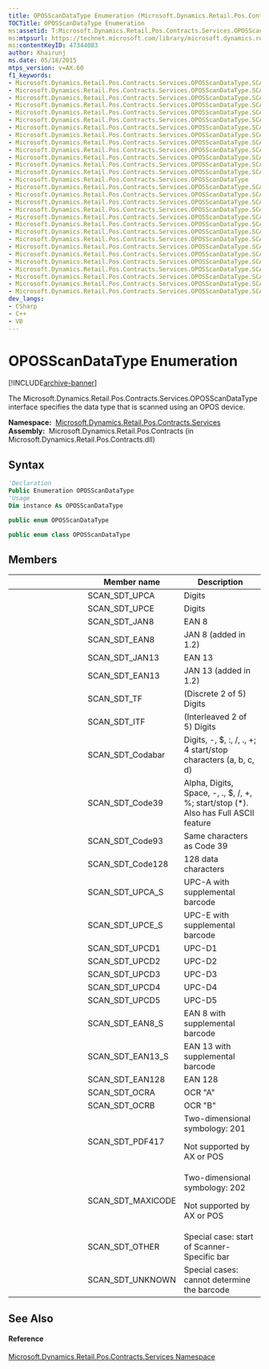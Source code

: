 ```yaml
---
title: OPOSScanDataType Enumeration (Microsoft.Dynamics.Retail.Pos.Contracts.Services)
TOCTitle: OPOSScanDataType Enumeration
ms:assetid: T:Microsoft.Dynamics.Retail.Pos.Contracts.Services.OPOSScanDataType
ms:mtpsurl: https://technet.microsoft.com/library/microsoft.dynamics.retail.pos.contracts.services.oposscandatatype(v=AX.60)
ms:contentKeyID: 47344083
author: Khairunj
ms.date: 05/18/2015
mtps_version: v=AX.60
f1_keywords:
- Microsoft.Dynamics.Retail.Pos.Contracts.Services.OPOSScanDataType.SCAN_SDT_Code39
- Microsoft.Dynamics.Retail.Pos.Contracts.Services.OPOSScanDataType.SCAN_SDT_UPCD4
- Microsoft.Dynamics.Retail.Pos.Contracts.Services.OPOSScanDataType.SCAN_SDT_EAN128
- Microsoft.Dynamics.Retail.Pos.Contracts.Services.OPOSScanDataType.SCAN_SDT_PDF417
- Microsoft.Dynamics.Retail.Pos.Contracts.Services.OPOSScanDataType.SCAN_SDT_UPCE
- Microsoft.Dynamics.Retail.Pos.Contracts.Services.OPOSScanDataType.SCAN_SDT_EAN13_S
- Microsoft.Dynamics.Retail.Pos.Contracts.Services.OPOSScanDataType.SCAN_SDT_OCRB
- Microsoft.Dynamics.Retail.Pos.Contracts.Services.OPOSScanDataType.SCAN_SDT_UPCD3
- Microsoft.Dynamics.Retail.Pos.Contracts.Services.OPOSScanDataType.SCAN_SDT_ITF
- Microsoft.Dynamics.Retail.Pos.Contracts.Services.OPOSScanDataType.SCAN_SDT_Code128
- Microsoft.Dynamics.Retail.Pos.Contracts.Services.OPOSScanDataType.SCAN_SDT_UPCA_S
- Microsoft.Dynamics.Retail.Pos.Contracts.Services.OPOSScanDataType.SCAN_SDT_EAN13
- Microsoft.Dynamics.Retail.Pos.Contracts.Services.OPOSScanDataType.SCAN_SDT_MAXICODE
- Microsoft.Dynamics.Retail.Pos.Contracts.Services.OPOSScanDataType
- Microsoft.Dynamics.Retail.Pos.Contracts.Services.OPOSScanDataType.SCAN_SDT_UNKNOWN
- Microsoft.Dynamics.Retail.Pos.Contracts.Services.OPOSScanDataType.SCAN_SDT_EAN8_S
- Microsoft.Dynamics.Retail.Pos.Contracts.Services.OPOSScanDataType.SCAN_SDT_UPCD1
- Microsoft.Dynamics.Retail.Pos.Contracts.Services.OPOSScanDataType.SCAN_SDT_UPCA
- Microsoft.Dynamics.Retail.Pos.Contracts.Services.OPOSScanDataType.SCAN_SDT_Code93
- Microsoft.Dynamics.Retail.Pos.Contracts.Services.OPOSScanDataType.SCAN_SDT_TF
- Microsoft.Dynamics.Retail.Pos.Contracts.Services.OPOSScanDataType.SCAN_SDT_EAN8
- Microsoft.Dynamics.Retail.Pos.Contracts.Services.OPOSScanDataType.SCAN_SDT_Codabar
- Microsoft.Dynamics.Retail.Pos.Contracts.Services.OPOSScanDataType.SCAN_SDT_OTHER
- Microsoft.Dynamics.Retail.Pos.Contracts.Services.OPOSScanDataType.SCAN_SDT_UPCD2
- Microsoft.Dynamics.Retail.Pos.Contracts.Services.OPOSScanDataType.SCAN_SDT_JAN13
- Microsoft.Dynamics.Retail.Pos.Contracts.Services.OPOSScanDataType.SCAN_SDT_UPCD5
- Microsoft.Dynamics.Retail.Pos.Contracts.Services.OPOSScanDataType.SCAN_SDT_UPCE_S
- Microsoft.Dynamics.Retail.Pos.Contracts.Services.OPOSScanDataType.SCAN_SDT_JAN8
- Microsoft.Dynamics.Retail.Pos.Contracts.Services.OPOSScanDataType.SCAN_SDT_OCRA
dev_langs:
- CSharp
- C++
- VB
---
```


# OPOSScanDataType Enumeration


[!INCLUDE[archive-banner](includes/archive-banner.md)]

The Microsoft.Dynamics.Retail.Pos.Contracts.Services.OPOSScanDataType interface specifies the data type that is scanned using an OPOS device.

**Namespace:**  [Microsoft.Dynamics.Retail.Pos.Contracts.Services](microsoft-dynamics-retail-pos-contracts-services-namespace.md)  
**Assembly:**  Microsoft.Dynamics.Retail.Pos.Contracts (in Microsoft.Dynamics.Retail.Pos.Contracts.dll)

## Syntax

``` vb
'Declaration
Public Enumeration OPOSScanDataType
'Usage
Dim instance As OPOSScanDataType
```

``` csharp
public enum OPOSScanDataType
```

``` c++
public enum class OPOSScanDataType
```

## Members

<table>
<colgroup>
<col style="width: 33%" />
<col style="width: 33%" />
<col style="width: 33%" />
</colgroup>
<thead>
<tr class="header">
<th></th>
<th>Member name</th>
<th>Description</th>
</tr>
</thead>
<tbody>
<tr class="odd">
<td></td>
<td>SCAN_SDT_UPCA</td>
<td>Digits</td>
</tr>
<tr class="even">
<td></td>
<td>SCAN_SDT_UPCE</td>
<td>Digits</td>
</tr>
<tr class="odd">
<td></td>
<td>SCAN_SDT_JAN8</td>
<td>EAN 8</td>
</tr>
<tr class="even">
<td></td>
<td>SCAN_SDT_EAN8</td>
<td>JAN 8 (added in 1.2)</td>
</tr>
<tr class="odd">
<td></td>
<td>SCAN_SDT_JAN13</td>
<td>EAN 13</td>
</tr>
<tr class="even">
<td></td>
<td>SCAN_SDT_EAN13</td>
<td>JAN 13 (added in 1.2)</td>
</tr>
<tr class="odd">
<td></td>
<td>SCAN_SDT_TF</td>
<td>(Discrete 2 of 5) Digits</td>
</tr>
<tr class="even">
<td></td>
<td>SCAN_SDT_ITF</td>
<td>(Interleaved 2 of 5) Digits</td>
</tr>
<tr class="odd">
<td></td>
<td>SCAN_SDT_Codabar</td>
<td>Digits, -, $, :, /, ., +; 4 start/stop characters (a, b, c, d)</td>
</tr>
<tr class="even">
<td></td>
<td>SCAN_SDT_Code39</td>
<td>Alpha, Digits, Space, -, ., $, /, +, %; start/stop (*). Also has Full ASCII feature</td>
</tr>
<tr class="odd">
<td></td>
<td>SCAN_SDT_Code93</td>
<td>Same characters as Code 39</td>
</tr>
<tr class="even">
<td></td>
<td>SCAN_SDT_Code128</td>
<td>128 data characters</td>
</tr>
<tr class="odd">
<td></td>
<td>SCAN_SDT_UPCA_S</td>
<td>UPC-A with supplemental barcode</td>
</tr>
<tr class="even">
<td></td>
<td>SCAN_SDT_UPCE_S</td>
<td>UPC-E with supplemental barcode</td>
</tr>
<tr class="odd">
<td></td>
<td>SCAN_SDT_UPCD1</td>
<td>UPC-D1</td>
</tr>
<tr class="even">
<td></td>
<td>SCAN_SDT_UPCD2</td>
<td>UPC-D2</td>
</tr>
<tr class="odd">
<td></td>
<td>SCAN_SDT_UPCD3</td>
<td>UPC-D3</td>
</tr>
<tr class="even">
<td></td>
<td>SCAN_SDT_UPCD4</td>
<td>UPC-D4</td>
</tr>
<tr class="odd">
<td></td>
<td>SCAN_SDT_UPCD5</td>
<td>UPC-D5</td>
</tr>
<tr class="even">
<td></td>
<td>SCAN_SDT_EAN8_S</td>
<td>EAN 8 with supplemental barcode</td>
</tr>
<tr class="odd">
<td></td>
<td>SCAN_SDT_EAN13_S</td>
<td>EAN 13 with supplemental barcode</td>
</tr>
<tr class="even">
<td></td>
<td>SCAN_SDT_EAN128</td>
<td>EAN 128</td>
</tr>
<tr class="odd">
<td></td>
<td>SCAN_SDT_OCRA</td>
<td>OCR &quot;A&quot;</td>
</tr>
<tr class="even">
<td></td>
<td>SCAN_SDT_OCRB</td>
<td>OCR &quot;B&quot;</td>
</tr>
<tr class="odd">
<td></td>
<td>SCAN_SDT_PDF417</td>
<td>Two-dimensional symbology: 201
<p>Not supported by AX or POS</p></td>
</tr>
<tr class="even">
<td></td>
<td>SCAN_SDT_MAXICODE</td>
<td>Two-dimensional symbology: 202
<p>Not supported by AX or POS</p></td>
</tr>
<tr class="odd">
<td></td>
<td>SCAN_SDT_OTHER</td>
<td>Special case: start of Scanner-Specific bar</td>
</tr>
<tr class="even">
<td></td>
<td>SCAN_SDT_UNKNOWN</td>
<td>Special cases: cannot determine the barcode</td>
</tr>
</tbody>
</table>


## See Also

#### Reference

[Microsoft.Dynamics.Retail.Pos.Contracts.Services Namespace](microsoft-dynamics-retail-pos-contracts-services-namespace.md)

